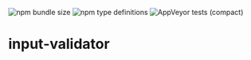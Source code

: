 ![npm bundle size](https://img.shields.io/bundlephobia/min/@eduinlight/input-validator?style=flat-square)
![npm type definitions](https://img.shields.io/npm/types/@eduinlight/input-validator?style=flat-square)
![AppVeyor tests (compact)](https://img.shields.io/appveyor/tests/eduinlight/input-validator?compact_message)
# input-validator
